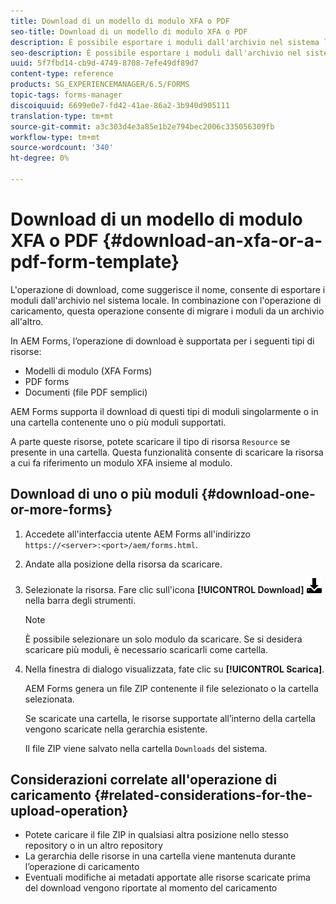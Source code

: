 ```yaml
---
title: Download di un modello di modulo XFA o PDF
seo-title: Download di un modello di modulo XFA o PDF
description: È possibile esportare i moduli dall'archivio nel sistema locale ed eseguire la migrazione dei moduli scaricati in un nuovo archivio.
seo-description: È possibile esportare i moduli dall'archivio nel sistema locale ed eseguire la migrazione dei moduli scaricati in un nuovo archivio.
uuid: 5f7fbd14-cb9d-4749-8708-7efe49df89d7
content-type: reference
products: SG_EXPERIENCEMANAGER/6.5/FORMS
topic-tags: forms-manager
discoiquuid: 6699e0e7-fd42-41ae-86a2-3b940d905111
translation-type: tm+mt
source-git-commit: a3c303d4e3a85e1b2e794bec2006c335056309fb
workflow-type: tm+mt
source-wordcount: '340'
ht-degree: 0%

---
```



# Download di un modello di modulo XFA o PDF {#download-an-xfa-or-a-pdf-form-template}

L&#39;operazione di download, come suggerisce il nome, consente di esportare i moduli dall&#39;archivio nel sistema locale. In combinazione con l&#39;operazione di caricamento, questa operazione consente di migrare i moduli da un archivio all&#39;altro.

In  AEM Forms, l’operazione di download è supportata per i seguenti tipi di risorse:

* Modelli di modulo (XFA Forms)
* PDF forms
* Documenti (file PDF semplici)

 AEM Forms supporta il download di questi tipi di moduli singolarmente o in una cartella contenente uno o più moduli supportati.

A parte queste risorse, potete scaricare il tipo di risorsa `Resource` se presente in una cartella. Questa funzionalità consente di scaricare la risorsa a cui fa riferimento un modulo XFA insieme al modulo.

## Download di uno o più moduli {#download-one-or-more-forms}

1. Accedete all&#39;interfaccia utente  AEM Forms all&#39;indirizzo `https://<server>:<port>/aem/forms.html`.

1. Andate alla posizione della risorsa da scaricare.

1. Selezionate la risorsa. Fare clic sull&#39;icona **[!UICONTROL Download]** ![aem6forms_download](assets/aem6forms_download.png) nella barra degli strumenti.

   >[!NOTE]
   >
   >È possibile selezionare un solo modulo da scaricare. Se si desidera scaricare più moduli, è necessario scaricarli come cartella.

1. Nella finestra di dialogo visualizzata, fate clic su **[!UICONTROL Scarica]**.

    AEM Forms genera un file ZIP contenente il file selezionato o la cartella selezionata.

   Se scaricate una cartella, le risorse supportate all’interno della cartella vengono scaricate nella gerarchia esistente.

   Il file ZIP viene salvato nella cartella `Downloads` del sistema.

## Considerazioni correlate all&#39;operazione di caricamento {#related-considerations-for-the-upload-operation}

* Potete caricare il file ZIP in qualsiasi altra posizione nello stesso repository o in un altro repository
* La gerarchia delle risorse in una cartella viene mantenuta durante l’operazione di caricamento
* Eventuali modifiche ai metadati apportate alle risorse scaricate prima del download vengono riportate al momento del caricamento

